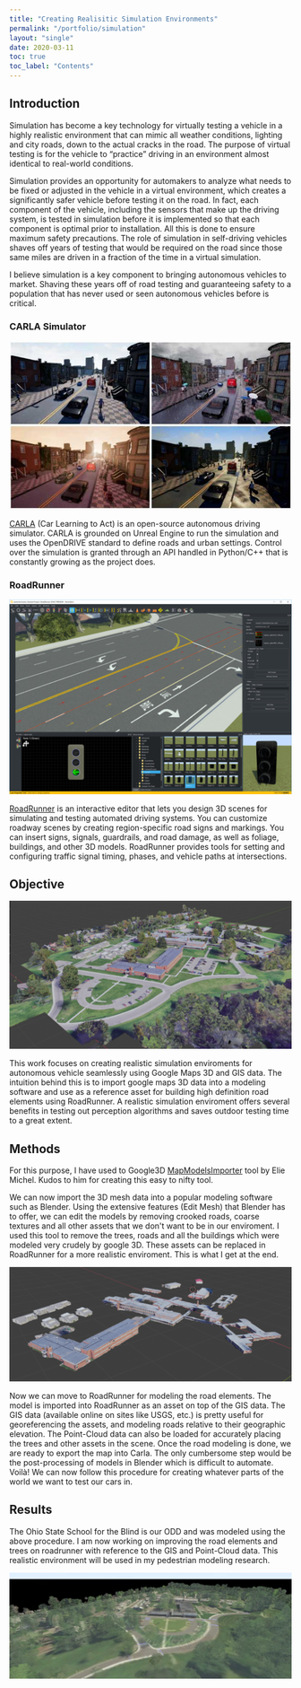 ```yaml
---
title: "Creating Realisitic Simulation Environments"
permalink: "/portfolio/simulation"
layout: "single"
date: 2020-03-11
toc: true
toc_label: "Contents"
---
```

## Introduction
Simulation has become a key technology for virtually testing a vehicle in a highly realistic environment that can mimic all weather conditions, lighting and city roads, down to the actual cracks in the road. The purpose of virtual testing is for the vehicle to “practice” driving in an environment almost identical to real-world conditions.

Simulation provides an opportunity for automakers to analyze what needs to be fixed or adjusted in the vehicle in a virtual environment, which creates a significantly safer vehicle before testing it on the road. In fact, each component of the vehicle, including the sensors that make up the driving system, is tested in simulation before it is implemented so that each component is optimal prior to installation. All this is done to ensure maximum safety precautions. The role of simulation in self-driving vehicles shaves off years of testing that would be required on the road since those same miles are driven in a fraction of the time in a virtual simulation.

I believe simulation is a key component to bringing autonomous vehicles to market. Shaving these years off of road testing and guaranteeing safety to a population that has never used or seen autonomous vehicles before is critical.


### CARLA Simulator
![](/images/projects/simulation/carla_teaser.jpg)

[CARLA](https://carla.readthedocs.io/en/latest/) (Car Learning to Act) is an open-source autonomous driving simulator. CARLA is grounded on Unreal Engine to run the simulation and uses the OpenDRIVE standard to define roads and urban settings. Control over the simulation is granted through an API handled in Python/C++ that is constantly growing as the project does.

### RoadRunner
![](/images/projects/simulation/roadrunner.jpg)

[RoadRunner](https://www.mathworks.com/products/roadrunner.html) is an interactive editor that lets you design 3D scenes for simulating and testing automated driving systems. You can customize roadway scenes by creating region-specific road signs and markings. You can insert signs, signals, guardrails, and road damage, as well as foliage, buildings, and other 3D models. RoadRunner provides tools for setting and configuring traffic signal timing, phases, and vehicle paths at intersections.


## Objective

![](/images/projects/simulation/teaser.png)

This work focuses on creating realistic simulation enviroments for autonomous vehicle seamlessly using Google Maps 3D and GIS data. The intuition behind this is to import google maps 3D data into a modeling software and use as a reference asset for building high definition road elements using RoadRunner. A realistic simulation enviroment offers several benefits in testing out perception algorithms and saves outdoor testing time to a great extent.

## Methods

For this purpose, I have used to Google3D [MapModelsImporter](https://github.com/eliemichel/MapsModelsImporter) tool by Elie Michel. Kudos to him for creating this easy to nifty tool.

We can now import the 3D mesh data into a popular modeling software such as Blender. Using the extensive features (Edit Mesh) that Blender has to offer, we can edit the models by removing crooked roads, coarse textures and all other assets that we don't want to be in our enviroment. I used this tool to remove the trees, roads and all the buildings which were modeled very crudely by google 3D. These assets can be replaced in RoadRunner for a more realistic enviroment. This is what I get at the end.

![](/images/projects/simulation/buildings.PNG)

Now we can move to RoadRunner for modeling the road elements. The model is imported into RoadRunner as an asset on top of the GIS data. The GIS data (available online on sites like USGS, etc.) is pretty useful for georeferencing the assets, and modeling roads relative to their geographic elevation. The Point-Cloud data can also be loaded for accurately placing the trees and other assets in the scene. Once the road modeling is done, we are ready to export the map into Carla. The only cumbersome step would be the post-processing of models in Blender which is difficult to automate. Voilà! We can now follow this procedure for creating whatever parts of the world we want to test our cars in.


## Results
The Ohio State School for the Blind is our ODD and was modeled using the above procedure. I am now working on improving the road elements and trees on roadrunner with reference to the GIS and Point-Cloud data. This realistic environment will be used in my pedestrian modeling research.

![](/images/projects/simulation/roadrunner_final.png)
